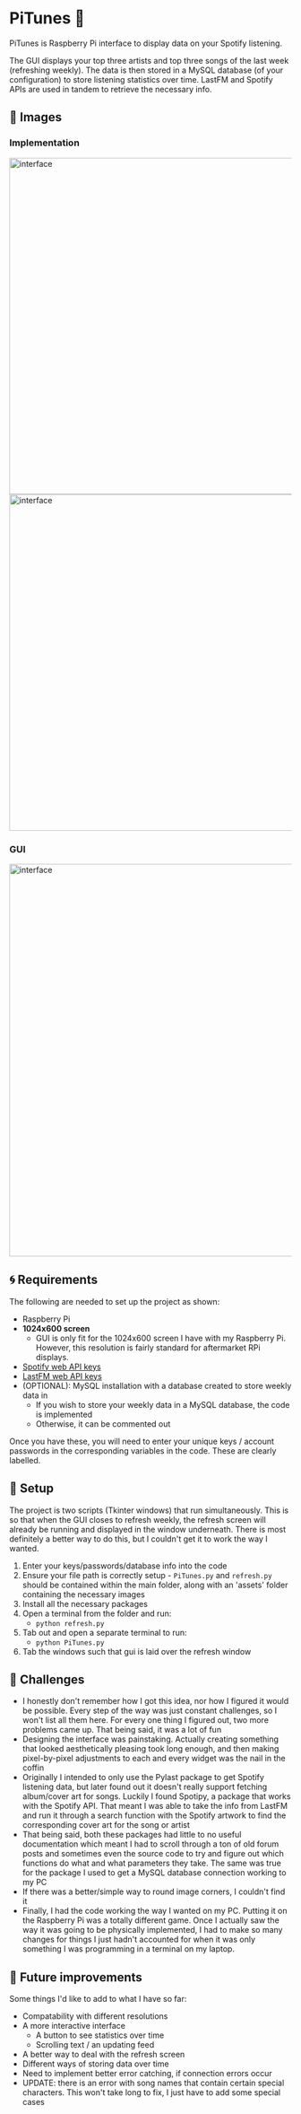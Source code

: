 # PiTunes :saxophone:
PiTunes is Raspberry Pi interface to display data on your Spotify listening.  
  
The GUI displays your top three artists and top three songs of the last week (refreshing weekly). The data is then stored in a MySQL database (of your configuration) to store listening statistics over time. LastFM and Spotify APIs are used in tandem to retrieve the necessary info.  

## :high_brightness: Images

### Implementation

<img width="600" alt="interface" src="https://user-images.githubusercontent.com/41372799/204268602-99e240a8-bf9b-480f-8997-af0d93ca844d.jpg"> <img width="600" alt="interface" src="https://user-images.githubusercontent.com/41372799/204269091-bd15431c-787f-4078-8942-9dc08c8101f5.jpg">

### GUI

<img width="700" alt="interface" src="https://user-images.githubusercontent.com/41372799/204553427-38bc9abc-2863-4291-9397-f3e7b2acc661.JPG">

## :cyclone: Requirements
The following are needed to set up the project as shown:
* Raspberry Pi
* **1024x600 screen**
  * GUI is only fit for the 1024x600 screen I have with my Raspberry Pi. However, this resolution is fairly standard for aftermarket RPi displays.
* [Spotify web API keys](https://developer.spotify.com/documentation/web-api/)
* [LastFM web API keys](https://www.last.fm/api)
* (OPTIONAL): MySQL installation with a database created to store weekly data in
  * If you wish to store your weekly data in a MySQL database, the code is implemented
  * Otherwise, it can be commented out

Once you have these, you will need to enter your unique keys / account passwords in the corresponding variables in the code. These are clearly labelled. 

## :snake: Setup 
The project is two scripts (Tkinter windows) that run simultaneously. This is so that when the GUI closes to refresh weekly, the refresh screen will already be running and displayed in the window underneath. There is most definitely a better way to do this, but I couldn't get it to work the way I wanted.

1. Enter your keys/passwords/database info into the code
2. Ensure your file path is correctly setup - `PiTunes.py` and `refresh.py` should be contained within the main folder, along with an 'assets' folder containing the necessary images
3. Install all the necessary packages
4. Open a terminal from the folder and run:
    * `python refresh.py`
5. Tab out and open a separate terminal to run:
    * `python PiTunes.py`
6. Tab the windows such that gui is laid over the refresh window 

## :anger: Challenges
* I honestly don't remember how I got this idea, nor how I figured it would be possible. Every step of the way was just constant challenges, so I won't list all them here. For every one thing I figured out, two more problems came up. That being said, it was a lot of fun
* Designing the interface was painstaking. Actually creating something that looked aesthetically pleasing took long enough, and then making pixel-by-pixel adjustments to each and every widget was the nail in the coffin
* Originally I intended to only use the Pylast package to get Spotify listening data, but later found out it doesn't really support fetching album/cover art for songs. Luckily I found Spotipy, a package that works with the Spotify API. That meant I was able to take the info from LastFM and run it through a search function with the Spotify artwork to find the corresponding cover art for the song or artist
* That being said, both these packages had little to no useful documentation which meant I had to scroll through a ton of old forum posts and sometimes even the source code to try and figure out which functions do what and what parameters they take. The same was true for the package I used to get a MySQL database connection working to my PC
* If there was a better/simple way to round image corners, I couldn't find it
* Finally, I had the code working the way I wanted on my PC. Putting it on the Raspberry Pi was a totally different game. Once I actually saw the way it was going to be physically implemented, I had to make so many changes for things I just hadn't accounted for when it was only something I was programming in a terminal on my laptop. 


## :rocket: Future improvements
Some things I'd like to add to what I have so far:
* Compatability with different resolutions
* A more interactive interface 
  * A button to see statistics over time 
  * Scrolling text / an updating feed 
* A better way to deal with the refresh screen
* Different ways of storing data over time
* Need to implement better error catching, if connection errors occur
* UPDATE: there is an error with song names that contain certain special characters. This won't take long to fix, I just have to add some special cases

